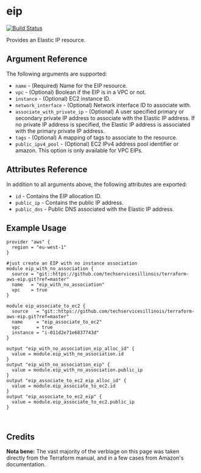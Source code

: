 # eip

[![Build Status](https://drone.techservices.illinois.edu/api/badges/techservicesillinois/terraform-aws-eip/status.svg)](https://drone.techservices.illinois.edu/techservicesillinois/terraform-aws-eip)

Provides an Elastic IP resource.

Argument Reference
-----------------

The following arguments are supported:

* `name` - (Required) Name for the EIP resource.
* `vpc` - (Optional) Boolean if the EIP is in a VPC or not.
* `instance` - (Optional) EC2 instance ID.
* `network_interface` - (Optional) Network interface ID to associate with.
* `associate_with_private_ip` - (Optional) A user specified primary or secondary private IP address to associate with the Elastic IP address. If no private IP address is specified, the Elastic IP address is associated with the primary private IP address.
* `tags` - (Optional) A mapping of tags to associate to the resource.
* `public_ipv4_pool` - (Optional) EC2 IPv4 address pool identifier or amazon. This option is only available for VPC EIPs.

Attributes Reference
--------------------

In addition to all arguments above, the following attributes are exported:

* `id` - Contains the EIP allocation ID.
* `public_ip` - Contains the public IP address.
* `public_dns` - Public DNS associated with the Elastic IP address.


Example Usage
--------------------

```
provider "aws" {
  region = "eu-west-1"
}

#just create an EIP with no instance association
module eip_with_no_association { 
  source = "git::https://github.com/techservicesillinois/terraform-aws-eip.git?ref=master"
  name   = "eip_with_no_association"
  vpc    = true
}

module eip_associate_to_ec2 {
  source   = "git::https://github.com/techservicesillinois/terraform-aws-eip.git?ref=master"
  name     = "eip_associate_to_ec2"
  vpc      = true
  instance = "i-011d2e71e6837743d"
}

output "eip_with_no_association_eip_alloc_id" {
  value = module.eip_with_no_association.id
}
output "eip_with_no_association_eip" {
  value = module.eip_with_no_association.public_ip
}
output "eip_associate_to_ec2_eip_alloc_id" {
  value = module.eip_associate_to_ec2.id
}
output "eip_associate_to_ec2_eip" {
  value = module.eip_associate_to_ec2.public_ip
}



```

Credits
--------------------

**Nota bene:** The vast majority of the verbiage on this page was
taken directly from the Terraform manual, and in a few cases from
Amazon's documentation.
